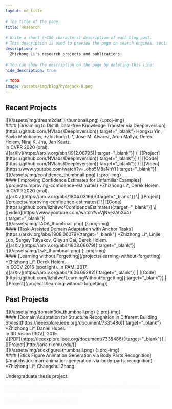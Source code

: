 ```yaml
---
layout: no_title

# The title of the page.
title: Research

# Write a short (~150 characters) description of each blog post.
# This description is used to preview the page on search engines, social media, etc.
description: >
  Zhizhong Li's research projects and publications.

# You can show the description on the page by deleting this line:
hide_description: true

# TODO
image: /assets/img/blog/hydejack-8.png
---
```


## Recent Projects

<div>
<div class='proj-fig' markdown="1">
![](/assets/img/dream2distill_thumbnail.png)
{:.proj-img}
</div>
<div class='proj-mid'></div>
<div class='proj-txt' markdown="1">
#### [Dreaming to Distill: Data-free Knowledge Transfer via DeepInversion](https://github.com/NVlabs/DeepInversion){:target="_blank"}
Hongxu Yin, Pavlo Molchanov, *Zhizhong Li*, Jose M. Alvarez, Arun Mallya, Derek Hoiem, Niraj K. Jha, Jan Kautz.
<br>
In CVPR 2020 (oral).
<br>
\[[arXiv](https://arxiv.org/abs/1912.08795){:target="_blank"}] \| [[Project](https://github.com/NVlabs/DeepInversion){:target="_blank"}] \| [[Code](https://github.com/NVlabs/DeepInversion){:target="_blank"}] \| [[Video](https://www.youtube.com/watch?v=_oho5M8aNhY){:target="_blank"}]
</div>
</div>



<div>
<div class='proj-fig' markdown="1">
![](/assets/img/confidence_thumbnail.png)
{:.proj-img}
</div>
<div class='proj-mid'></div>
<div class='proj-txt' markdown="1">
#### [Improving Confidence Estimates for Unfamiliar Examples](/projects/improving-confidence-estimates)
*Zhizhong Li*, Derek Hoiem.
<br>
In CVPR 2020 (oral).
<br>
\[[arXiv](https://arxiv.org/abs/1804.03166){:target="_blank"}] \| [[Project](/projects/improving-confidence-estimates)] \| [[Code](https://github.com/lizhitwo/ConfidenceEstimates){:target="_blank"}] \| [[video](https://www.youtube.com/watch?v=VjNvezAhXx4){:target="_blank"}]
</div>
</div>



<div>
<div class='proj-fig' markdown="1">
![](/assets/img/TADA_thumbnail.png)
{:.proj-img}
</div>
<div class='proj-mid'></div>
<div class='proj-txt' markdown="1">
#### [Task-Assisted Domain Adaptation with Anchor Tasks](https://arxiv.org/abs/1908.06079){:target="_blank"}
*Zhizhong Li*, Linjie Luo, Sergey Tulyakov, Qieyun Dai, Derek Hoiem.
<br>
\[[arXiv](https://arxiv.org/abs/1908.06079){:target="_blank"}]
</div>
</div>



<div>
<div class='proj-fig' markdown="1">
![](/assets/img/LwF_thumbnail.png)
{:.proj-img}
</div>
<div class='proj-mid'></div>
<div class='proj-txt' markdown="1">
#### [Learning without Forgetting](/projects/learning-without-forgetting)
*Zhizhong Li*, Derek Hoiem.
<br>
In ECCV 2016 (spotlight). In PAMI 2017.
<br>
\[[arXiv](https://arxiv.org/abs/1606.09282){:target="_blank"}] | [[Code](https://github.com/lizhitwo/LearningWithoutForgetting){:target="_blank"}] | [[Project](/projects/learning-without-forgetting)]
</div>
</div>


## Past Projects

<div>
<div class='proj-fig' markdown="1">
![](/assets/img/domain3dv_thumbnail.png)
{:.proj-img}
</div>
<div class='proj-mid'></div>
<div class='proj-txt' markdown="1">
#### [Domain Adaptation for Structure Recognition in Different Building Styles](https://ieeexplore.ieee.org/document/7335486){:target="_blank"}
*Zhizhong Li*, Daniel Huber.
<br>
In 3D Vision (3DV), 2015.
<br>
\[[PDF](https://ieeexplore.ieee.org/document/7335486){:target="_blank"}] | [[Project](http://aria.ri.cmu.edu/)]
</div>
</div>



<div>
<div class='proj-fig' markdown="1">
![](/assets/img/stickfigure_thumbnail.png)
{:.proj-img}
</div>
<div class='proj-mid'></div>
<div class='proj-txt' markdown="1">
#### [Stick Figure Animation Generation via Body Parts Recognition](#matchstick-man-animation-generation-via-body-parts-recognition)
*Zhizhong Li*, Changshui Zhang.

Undergraduate thesis project.
</div>
</div>


<div style="color: #f7f7f7;" markdown="1">
#### Misc.
[Papermon – A Computer Vision Monogatari](/easter-egg-cv-monogatari){:style="color: #f7f7f7"}

Zhizhong Li. Self-published, 2017.
</div>
